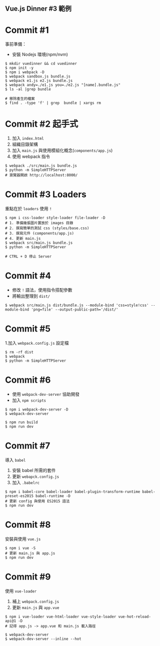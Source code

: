 Vue.js Dinner #3 範例
---

# Commit #1

事前準備：

* 安裝 Nodejs 環境(npm/nvm)

```
$ mkdir vuedinner && cd vuedinner
$ npm init -y
$ npm i webpack -D
$ webpack sandbox.js bundle.js
$ webpack e1.js e2.js bundle.js
$ webpack andy=./e1.js you=./e2.js "[name].bundle.js"
$ ls -al |grep bundle

# 移除產生的檔案
$ find . -type 'f' | grep  bundle | xargs rm
```

# Commit #2 起手式

1. 加入 `index.html`
2. 組織目錄架構
3. 加入 `main.js` 與使用模組化概念(`components/app.js`)
4. 使用 webpack 指令

```
$ webpack ./src/main.js bundle.js
$ python -m SimpleHTTPServer
# 瀏覽器開啟 http://localhost:8000/
```

# Commit #3 Loaders

重點在於 `loaders` 使用 `!`

```
$ npm i css-loader style-loader file-loader -D
# 1. 準備幾張圖片置放於 images 目錄
# 2. 撰寫簡單的測試 css (styles/base.css)
# 3. 撰寫元件 (components/app.js)
# 4. 更新 main.js
$ webpack src/main.js bundle.js
$ python -m SimpleHTTPServer

# CTRL + D 停止 Server
```

# Commit #4

* 修改 `!` 語法，使用指令搭配參數
* 將輸出整理到 `dist/`

```
$ webpack src/main.js dist/bundle.js --module-bind 'css=style!css' --module-bind 'png=file' --output-public-path='/dist/'
```

# Commit #5

1.加入 `webpack.config.js` 設定檔

```
$ rm -rf dist
$ webpack
$ python -m SimpleHTTPServer
```

# Commit #6

* 使用 `webpack-dev-server` 協助開發
* 加入 `npm scripts`

```
$ npm i webpack-dev-server -D
$ webpack-dev-server

$ npm run build
$ npm run dev
```

# Commit #7

導入 `babel`

1. 安裝 babel 所需的套件
2. 更新 `webapck.config.js`
3. 加入 `.babelrc`

```
$ npm i babel-core babel-loader babel-plugin-transform-runtime babel-preset-es2015 babel-runtime -D
# 更新 config 與使用 ES2015 語法
$ npm run dev
```

# Commit #8

安裝與使用 `vue.js`

```
$ npm i vue -S
# 更新 main.js 與 app.js
$ npm run dev
```

# Commit #9

使用 `vue-loader`

1. 補上 `webpack.config.js`
2. 更新 `main.js` 與 `app.vue`

```
$ npm i vue-loader vue-html-loader vue-style-loader vue-hot-reload-api@1 -D
# 記得 app.js -> app.vue 和 main.js 載入路徑

$ webpack-dev-server
$ webpack-dev-server --inline --hot
```
